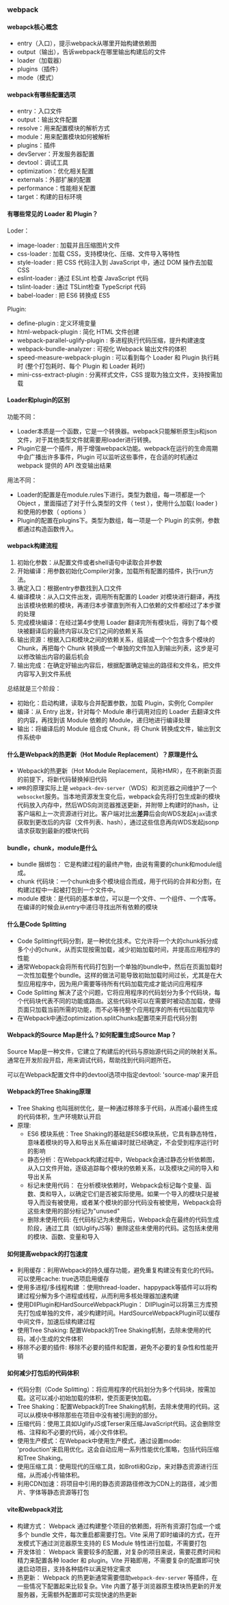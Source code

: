 ### webpack
#### webapck核心概念
- entry（入口），提示webpack从哪里开始构建依赖图
- output（输出），告诉webpack在哪里输出构建后的文件
- loader（加载器）
- plugins（插件）
- mode（模式）
#### webpack有哪些配置选项
- entry：入口文件
- output：输出文件配置
- resolve：用来配置模块的解析方式
- module：用来配置模块如何被解析
- plugins：插件
- devServer：开发服务器配置
- devtool：调试工具
- optimization：优化相关配置
- externals：外部扩展的配置
- performance：性能相关配置
- target：构建的目标环境

#### 有哪些常见的 Loader 和 Plugin？
Loder：
- image-loader : 加载并且压缩图片文件
- css-loader : 加载 CSS，支持模块化、压缩、文件导入等特性
- style-loader : 把 CSS 代码注入到 JavaScript 中，通过 DOM 操作去加载 CSS
- eslint-loader : 通过 ESLint 检查 JavaScript 代码
- tslint-loader : 通过 TSLint检查 TypeScript 代码
- babel-loader : 把 ES6 转换成 ES5

Plugin:
- define-plugin : 定义环境变量
- html-webpack-plugin : 简化 HTML 文件创建
- webpack-parallel-uglify-plugin : 多进程执行代码压缩，提升构建速度
- webpack-bundle-analyzer : 可视化 Webpack 输出文件的体积
- speed-measure-webpack-plugin : 可以看到每个 Loader 和 Plugin 执行耗时 (整个打包耗时、每个 Plugin 和 Loader 耗时)
- mini-css-extract-plugin : 分离样式文件，CSS 提取为独立文件，支持按需加载

#### Loader和plugin的区别
功能不同：
- Loader本质是一个函数，它是一个转换器。webpack只能解析原生js和json文件，对于其他类型文件就需要用loader进行转换。
- Plugin它是一个插件，用于增强webpack功能。webpack在运行的生命周期中会广播出许多事件，Plugin 可以监听这些事件，在合适的时机通过 webpack 提供的 API 改变输出结果

用法不同：
- Loader的配置是在module.rules下进行。类型为数组，每⼀项都是⼀个 Object ，⾥⾯描述了对于什么类型的⽂件（ test ），使⽤什么加载( loader )和使⽤的参数（ options ）
- Plugin的配置在plugins下。类型为数组，每一项是一个 Plugin 的实例，参数都通过构造函数传入。

#### webpack构建流程
1. 初始化参数：从配置文件或者shell语句中读取合并参数
2. 开始编译：用参数初始化Compiler对象，加载所有配置的插件，执行run方法。
3. 确定入口：根据entry参数找到入口文件
4. 编译模块：从⼊⼝⽂件出发，调⽤所有配置的 Loader 对模块进⾏翻译，再找出该模块依赖的模块，再递归本步骤直到所有⼊⼝依赖的⽂件都经过了本步骤的处理
5. 完成模块编译：在经过第4步使⽤ Loader 翻译完所有模块后，得到了每个模块被翻译后的最终内容以及它们之间的依赖关系
6. 输出资源：根据⼊⼝和模块之间的依赖关系，组装成⼀个个包含多个模块的 Chunk，再把每个 Chunk 转换成⼀个单独的⽂件加⼊到输出列表，这步是可以修改输出内容的最后机会
7. 输出完成：在确定好输出内容后，根据配置确定输出的路径和⽂件名，把⽂件内容写⼊到⽂件系统

总结就是三个阶段：
- 初始化：启动构建，读取与合并配置参数，加载 Plugin，实例化 Compiler
- 编译：从 Entry 出发，针对每个 Module 串行调用对应的 Loader 去翻译文件的内容，再找到该 Module 依赖的 Module，递归地进行编译处理
- 输出：将编译后的 Module 组合成 Chunk，将 Chunk 转换成文件，输出到文件系统中

#### 什么是Webpack的热更新（Hot Module Replacement）？原理是什么
- Webpack的热更新（Hot Module Replacement，简称HMR），在不刷新页面的前提下，将新代码替换掉旧代码
- `HMR`的原理实际上是 `webpack-dev-server`（WDS）和浏览器之间维护了一个`websocket`服务。当本地资源发生变化后，webpack会先将打包生成新的模块代码放入内存中，然后WDS向浏览器推送更新，并附带上构建时的hash，让客户端和上一次资源进行对比。客户端对比出**差异**后会向WDS发起`Ajax`请求获取到更改后的内容（文件列表、hash），通过这些信息再向WDS发起jsonp请求获取到最新的模块代码

#### bundle，chunk，module是什么
- bundle 捆绑包： 它是构建过程的最终产物，由说有需要的chunk和module组成。
- chunk 代码块：一个chunk由多个模块组合而成，用于代码的合并和分割，在构建过程中一起被打包到一个文件中。
- module 模块：是代码的基本单位，可以是一个文件、一个组件、一个库等。在编译的时候会从entry中递归寻找出所有依赖的模块

#### 什么是Code Splitting
- Code Splitting代码分割，是一种优化技术。它允许将一个大的chunk拆分成多个小的chunk，从而实现按需加载，减少初始加载时间，并提高应用程序的性能
- 通常Webopack会将所有代码打包到一个单独的bundle中，然后在页面加载时一次性加载整个bundle。这样的做法可能导致初始加载时间过长，尤其是在大型应用程序中，因为用户需要等待所有代码加载完成才能访问应用程序
- Code Splitting 解决了这个问题，它将应用程序的代码划分为多个代码块，每个代码块代表不同的功能或路由。这些代码块可以在需要时被动态加载，使得页面只加载当前所需的功能，而不必等待整个应用程序的所有代码加载完毕
- 在Webpack中通过optimization.splitChunks配置项来开启代码分割

#### Webpack的Source Map是什么？如何配置生成Source Map？
Source Map是一种文件，它建立了构建后的代码与原始源代码之间的映射关系。通常在开发阶段开启，用来调试代码，帮助找到代码问题所在。

可以在Webpack配置文件中的devtool选项中指定devtool: 'source-map'来开启

#### Webpack的Tree Shaking原理
- Tree Shaking 也叫摇树优化，是一种通过移除多于代码，从而减小最终生成的代码体积，生产环境默认开启
- 原理:
    - ES6 模块系统：Tree Shaking的基础是ES6模块系统，它具有静态特性，意味着模块的导入和导出关系在编译时就已经确定，不会受到程序运行时的影响
    - 静态分析：在Webpack构建过程中，Webpack会通过静态分析依赖图，从入口文件开始，逐级追踪每个模块的依赖关系，以及模块之间的导入和导出关系
    - 标记未使用代码： 在分析模块依赖时，Webpack会标记每个变量、函数、类和导入，以确定它们是否被实际使用。如果一个导入的模块只是被导入而没有被使用，或者某个模块的部分代码没有被使用，Webpack会将这些未使用的部分标记为"unused"
    - 删除未使用代码: 在代码标记为未使用后，Webpack会在最终的代码生成阶段，通过工具（如UglifyJS等）删除这些未使用的代码。这包括未使用的模块、函数、变量和导入

#### 如何提高webpack的打包速度
- 利用缓存：利用Webpack的持久缓存功能，避免重复构建没有变化的代码。可以使用cache: true选项启用缓存
- 使用多进程/多线程构建 ：使用thread-loader、happypack等插件可以将构建过程分解为多个进程或线程，从而利用多核处理器加速构建
- 使用DllPlugin和HardSourceWebpackPlugin： DllPlugin可以将第三方库预先打包成单独的文件，减少构建时间。HardSourceWebpackPlugin可以缓存中间文件，加速后续构建过程
- 使用Tree Shaking: 配置Webpack的Tree Shaking机制，去除未使用的代码，减小生成的文件体积
- 移除不必要的插件: 移除不必要的插件和配置，避免不必要的复杂性和性能开销

#### 如何减少打包后的代码体积
- 代码分割（Code Splitting）：将应用程序的代码划分为多个代码块，按需加载。这可以减小初始加载的体积，使页面更快加载。
- Tree Shaking：配置Webpack的Tree Shaking机制，去除未使用的代码。这可以从模块中移除那些在项目中没有被引用到的部分。
- 压缩代码：使用工具如UglifyJS或Terser来压缩JavaScript代码。这会删除空格、注释和不必要的代码，减小文件体积。
- 使用生产模式：在Webpack中使用生产模式，通过设置mode: 'production'来启用优化。这会自动应用一系列性能优化策略，包括代码压缩和Tree Shaking。
- 使用压缩工具：使用现代的压缩工具，如Brotli和Gzip，来对静态资源进行压缩，从而减小传输体积。
- 利用CDN加速：将项目中引用的静态资源路径修改为CDN上的路径，减少图片、字体等静态资源等打包

#### vite和webpack对比
- 构建方式： Webpack 通过构建整个项目的依赖图，将所有资源打包成一个或多个 bundle 文件，每次重启都需要打包。Vite 采用了即时编译的方式，在开发模式下通过浏览器原生支持的 ES Module 特性进行加载，不需要打包
- 开发体验： Webpack 需要较多的配置，对复杂的项目来说，需要花费时间和精力来配置各种 loader 和 plugin。Vite 开箱即用，不需要复杂的配置即可快速启动项目，支持各种插件以满足特定需求
- 热更新： Webpack 的热更新通常需要借助`webpack-dev-server` 等插件，在一些情况下配置起来比较复杂。Vite 内置了基于浏览器原生模块热更新的开发服务器，无需额外配置即可实现快速的热更新